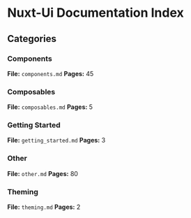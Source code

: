 # Nuxt-Ui Documentation Index

## Categories

### Components
**File:** `components.md`
**Pages:** 45

### Composables
**File:** `composables.md`
**Pages:** 5

### Getting Started
**File:** `getting_started.md`
**Pages:** 3

### Other
**File:** `other.md`
**Pages:** 80

### Theming
**File:** `theming.md`
**Pages:** 2
